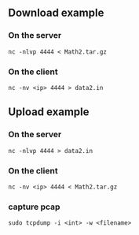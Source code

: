 ## Download example

### On the server

```
nc -nlvp 4444 < Math2.tar.gz
```

### On the client

```
nc -nv <ip> 4444 > data2.in

```



## Upload example

### On the server

```
nc -nlvp 4444 > data2.in
```

### On the client

```
nc -nv <ip> 4444 < Math2.tar.gz

```

### capture pcap

```
sudo tcpdump -i <int> -w <filename>
```
